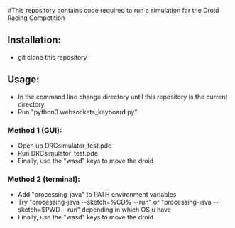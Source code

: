 #This repository contains code required to run a simulation for the Droid Racing Competition

## Installation:

- git clone this repository

## Usage:

- In the command line change directory until this repository is the current directory
- Run "python3 websockets\_keyboard.py"

### Method 1 (GUI):

- Open up DRCsimulator\_test.pde
- Run DRCsimulator\_test.pde
- Finally, use the "wasd" keys to move the droid

### Method 2 (terminal):

- Add "processing-java" to PATH environment variables
- Try "processing-java --sketch=%CD% --run" or  "processing-java --sketch=$PWD --run" depending in which OS u have
- Finally, use the "wasd" keys to move the droid

